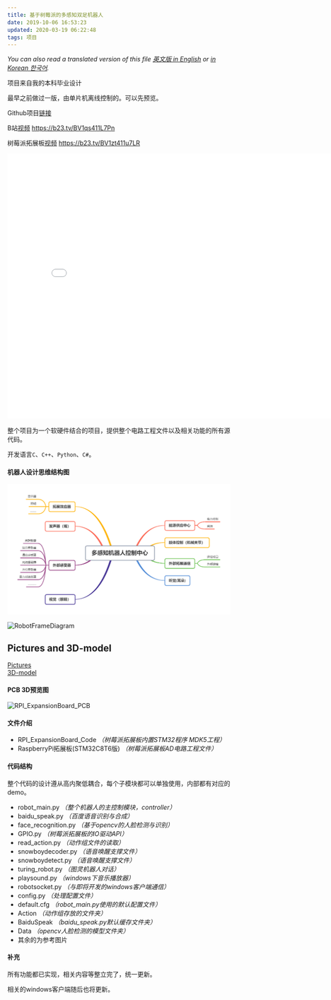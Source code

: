 ```yaml
---
title: 基于树莓派的多感知双足机器人
date: 2019-10-06 16:53:23
updated: 2020-03-19 06:22:48
tags: 项目
---
```


_You can also read a translated version of this file [英文版 in English](https://github.com/ClimbSnail/Robot_For_RaspberryPi/blob/master/README_English.md) or [in Korean 한국어]()._

项目来自我的本科毕业设计

最早之前做过一版，由单片机离线控制的。可以先预览。

Github项目[链接](https://github.com/ClimbSnail/Robot_For_RaspberryPi)

B站[视频](https://b23.tv/BV1qs411L7Pn) https://b23.tv/BV1qs411L7Pn

树莓派拓展板[视频](https://b23.tv/BV1zt411u7LR) https://b23.tv/BV1zt411u7LR

<iframe
	src="//player.bilibili.com/player.html?aid=62017744&bvid=BV1zt411u7LR&cid=107821320&page=1"
	scrolling="no"
	width="800px"
	height="600px"
	border="0"
	frameborder="no"
	framespacing="0"
	allowfullscreen="true"> 
</iframe>


整个项目为一个软硬件结合的项目，提供整个电路工程文件以及相关功能的所有源代码。

开发语言`C`、`C++`、`Python`、`C#`。

#### 机器人设计思维结构图
![RobotFrameDiagram](https://github.com/ClimbSnail/Robot_For_RaspberryPi/blob/master/Image/RobotFrameDiagram_mini.png)

![RobotFrameDiagram](https://gitee.com/ClimbSnailQ/Project_Image/raw/master/Robot_For_RaspberryPi/RobotFrameDiagram_mini.png "RobotFrameDiagram_mini.png")
<!-- 
<div align="center">
<img src="https://gitee.com/ClimbSnailQ/Project_Image/raw/master/Robot_For_RaspberryPi/RobotFrameDiagram_mini.png"/>
</div>
-->       

<!-- more -->


## Pictures and  3D-model
[Pictures](https://drive.google.com/drive/folders/175Xf5eR7ISFx6bbiMSzkLT8xGgaTwL8Q) \
[3D-model](https://drive.google.com/drive/folders/1SjDRSZ7dCbtEyQgJi2F-tcV4agTJ8wo_)


#### PCB 3D预览图
![RPI_ExpansionBoard_PCB](https://github.com/ClimbSnail/Robot_For_RaspberryPi/blob/master/Image/RPI_ExpansionBoard_PCB.jpg)


#### 文件介绍
* RPI_ExpansionBoard_Code _（树莓派拓展板内置STM32程序 MDK5工程）_
* RaspberryPi拓展板(STM32C8T6版) _（树莓派拓展板AD电路工程文件）_

#### 代码结构
整个代码的设计遵从高内聚低耦合，每个子模块都可以单独使用，内部都有对应的demo。

* robot_main.py _（整个机器人的主控制模块，controller）_
* baidu_speak.py _（百度语音识别与合成）_
* face_recognition.py _（基于opencv的人脸检测与识别）_
* GPIO.py _（树莓派拓展板的IO驱动API）_
* read_action.py _（动作组文件的读取）_
* snowboydecoder.py _（语音唤醒支撑文件）_
* snowboydetect.py _（语音唤醒支撑文件）_
* turing_robot.py _（图灵机器人对话）_
* playsound.py _（windows下音乐播放器）_
* robotsocket.py _（与即将开发的windows客户端通信）_
* config.py _（处理配置文件）_
* default.cfg _（robot_main.py使用的默认配置文件）_
* Action _（动作组存放的文件夹）_
* BaiduSpeak _（baidu_speak.py默认缓存文件夹）_
* Data _（opencv人脸检测的模型文件夹）_
* 其余的为参考图片

#### 补充

所有功能都已实现，相关内容等整立完了，统一更新。

相关的windows客户端随后也将更新。
